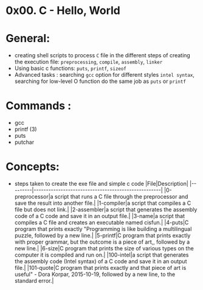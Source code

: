 # 0x00. C - Hello, World
# General: 
- creating shell scripts to process `C` file in the different steps of creating the execution file: `preprocessing`, `compile`, `assembly`, `linker`
- Using basic c functions: `puts`, `printf`, `sizeof`
- Advanced tasks : searching `gcc` option for different styles `intel syntax`, searching for low-level O function do the same job as `puts` or `printf` 
# Commands :
   - gcc
   - printf (3)
   - puts
   - putchar
# Concepts: 
- steps taken to create the exe file and simple c code
|File|Description|
|---------|----------------------------------------------------|
|0-preprocessor|a script that runs a C file through the preprocessor and save the result into another file.|
|1-compiler|a script that compiles a C file but does not link.|
|2-assembler|a script that generates the assembly code of a C code and save it in an output file.|
|3-name|a script that compiles a C file and creates an executable named cisfun.|
|4-puts|C program that prints exactly "Programming is like building a multilingual puzzle, followed by a new line.|
|5-printf|C program that prints exactly with proper grammar, but the outcome is a piece of art,, followed by a new line.|
|6-size|C program that prints the size of various types on the computer it is compiled and run on.|
|100-intel|a script that generates the assembly code (Intel syntax) of a C code and save it in an output file.|
|101-quote|C program that prints exactly and that piece of art is useful" - Dora Korpar, 2015-10-19, followed by a new line, to the standard error.|
